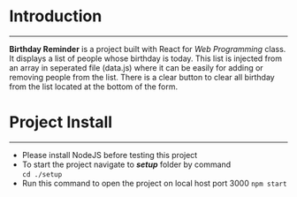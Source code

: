 # Introduction
-------------------------------------------
**Birthday Reminder** is a project built with React for *Web Programming* class. It displays a list of people whose birthday is today. This list is injected from an array in seperated file (data.js) where it can be easily for adding or removing people from the list. There is a clear button to clear all birthday from the list located at the bottom of the form.

# Project Install
----------------------------------
 - Please install NodeJS before testing this project
 - To start the project navigate to ***setup*** folder by command\
  <code>cd ./setup</code>
  - Run this command to open the project on local host port 3000
  <code>npm start</code>